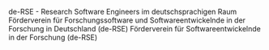 de-RSE - Research Software Engineers im deutschsprachigen Raum
Förderverein für Forschungssoftware und Softwareentwickelnde in der Forschung in Deutschland (de-RSE)
Förderverein für Softwareentwickelnde in der Forschung (de-RSE)
